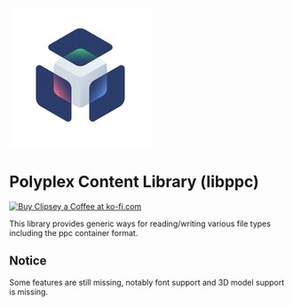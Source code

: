 [![Polyplex Logo][logo]](https://github.com/PolyplexEngine/branding)

# Polyplex Content Library (libppc)
<a href='https://ko-fi.com/O4O59UGN' target='_blank'><img height='36' style='border:0px;height:36px;' src='https://az743702.vo.msecnd.net/cdn/kofi2.png?v=0' border='0' alt='Buy Clipsey a Coffee at ko-fi.com' /></a>

This library provides generic ways for reading/writing various file types including the ppc container format.

## Notice
Some features are still missing, notably font support and 3D model support is missing.

[logo]: https://raw.githubusercontent.com/PolyplexEngine/branding/master/flat/libppc-pngs/libppc_transparent%40256w.png
